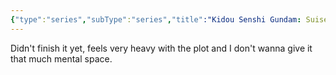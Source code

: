 ```yaml
---
{"type":"series","subType":"series","title":"Kidou Senshi Gundam: Suisei no Majo Season 2","englishTitle":"Mobile Suit Gundam: The Witch from Mercury Season 2","year":2023,"dataSource":"MALAPI","url":"https://myanimelist.net/anime/53199/Kidou_Senshi_Gundam__Suisei_no_Majo_Season_2","id":53199,"genres":["Action","Sci-Fi"],"studios":["Sunrise"],"episodes":12,"duration":"24 min per ep","onlineRating":8.05,"actors":null,"image":"https://cdn.myanimelist.net/images/anime/1023/134768.jpg","released":true,"streamingServices":["Crunchyroll","Netflix","Ani-One Asia","Bahamut Anime Crazy","CatchPlay","MeWatch","Sushiroll"],"airing":true,"airedFrom":"09/04/2023","airedTo":"01/01/1970","watched":false,"lastWatched":"","personalRating":0,"tags":["mediaDB/tv/series"],"dg-publish":true,"permalink":"/media-db/series/kidou-senshi-gundam-suisei-no-majo-season-2-2023/","dgPassFrontmatter":true,"noteIcon":"1","created":"2023-11-14T21:08:36.081+05:30","updated":"2023-12-10T09:45:30.330+05:30"}
---
```


Didn't finish it yet, feels very heavy with the plot and I don't wanna give it that much mental space.